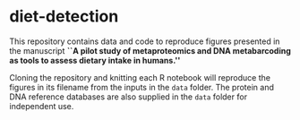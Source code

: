 # diet-detection

This repository contains data and code to reproduce figures presented in the manuscript **``A pilot study of metaproteomics and DNA metabarcoding as tools to assess dietary intake in humans.''**

Cloning the repository and knitting each R notebook will reproduce the figures in its filename from the inputs in the `data` folder.  The protein and DNA reference databases are also supplied in the `data` folder for independent use.
